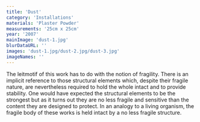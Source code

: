 ```yaml
---
title: 'Dust'
category: 'Installations'
materials: 'Plaster Powder'
measurements: '25cm x 25cm'
year: '2007'
mainImage: 'dust-1.jpg'
blurDataURL: ''
images: 'dust-1.jpg/dust-2.jpg/dust-3.jpg'
imageNames: ''
---
```


The leitmotif of this work has to do with the notion of fragility. There is an implicit reference to those structural elements which, despite their fragile nature, are nevertheless required to hold the whole intact and to provide stability. One would have expected the structural elements to be the strongest but as it turns out they are no less fragile and sensitive than the content they are designed to protect. In an analogy to a living organism, the fragile body of these works is held intact by a no less fragile structure.